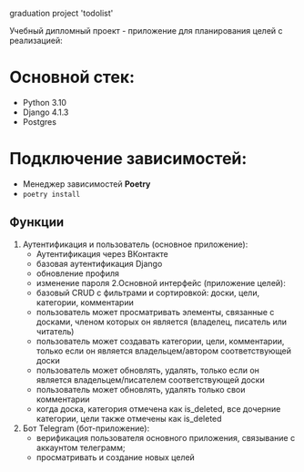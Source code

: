 graduation project 'todolist'

Учебный дипломный проект - приложение для планирования целей с реализацией:

# Основной стек:

* Python 3.10
* Django 4.1.3
* Postgres

# Подключение зависимостей:
* Менеджер зависимостей **Poetry** 
* `poetry install`

## Функции
1. Аутентификация и пользователь (основное приложение):
   - Аутентификация через ВКонтакте
   - базовая аутентификация Django
   - обновление профиля
   - изменение пароля
2.Основной интерфейс (приложение целей):
   - базовый CRUD с фильтрами и сортировкой: доски, цели, категории, комментарии
   - пользователь может просматривать элементы, связанные с досками, членом которых он является (владелец, писатель или читатель)
   - пользователь может создавать категории, цели, комментарии, только если он является владельцем/автором соответствующей доски
   - пользователь может обновлять, удалять, только если он является владельцем/писателем соответствующей доски
   - пользователь может обновлять, удалять только свои комментарии
   - когда доска, категория отмечена как is_deleted, все дочерние категории, цели также отмечены как is_deleted
3. Бот Telegram (бот-приложение):
   - верификация пользователя основного приложения, связывание с аккаунтом телеграмм;
   - просматривать и создание новых целей
  
   
